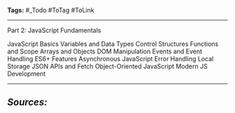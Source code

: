 **Tags:** #_Todo
#ToTag #ToLink 
- - -
Part 2: JavaScript Fundamentals

JavaScript Basics
Variables and Data Types
Control Structures
Functions and Scope
Arrays and Objects
DOM Manipulation
Events and Event Handling
ES6+ Features
Asynchronous JavaScript
Error Handling
Local Storage
JSON
APIs and Fetch
Object-Oriented JavaScript
Modern JS Development
- - - 
## ***Sources:***